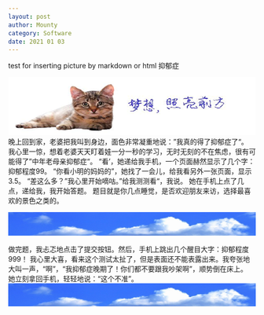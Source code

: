 ```yaml
---
layout: post
author: Mounty
category: Software
date: 2021 01 03
---
```


test for inserting picture by markdown or html
抑郁症

![My helpful screenshot](/assets/image/cat.png)
晚上回到家，老婆把我叫到身边，面色非常凝重地说：”我真的得了抑郁症了“。
我心里一惊，想着老婆天天盯着娃一分一秒的学习，无时无刻的不在焦虑，很有可能得了”中年老母亲抑郁症“。
“看’，她递给我手机，一个页面赫然显示了几个字：抑郁程度99。
“你看小明的妈妈的”，她找了一会儿，给我看另外一张页面，显示3.5。
“差这么多？”我心里开始嘀咕。”给我测测看“，我说。
她在手机上点了几点，递给我，我开始答题。
题目就是你几点睡觉，是否欢迎朋友来访，选择最喜欢的景色之类的。

<img src="/assets/image/sky.jpg">

做完题，我忐忑地点击了提交按钮。然后，手机上跳出几个醒目大字：抑郁程度999！
我心里大喜，看来这个测试太扯了，但是表面还不能表露出来。我夸张地大叫一声，“啊”，“我抑郁症晚期了！你们都不要跟我吵架啊”，顺势倒在床上。
她立刻拿回手机，轻轻地说：“这个不准”。
![My helpful screenshot](/assets/image/sky.jpg)
